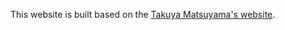 
This website is built based on the <a href='https://www.craftz.dog/' target='_blank'>Takuya Matsuyama's website</a>.
